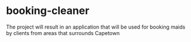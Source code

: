 # booking-cleaner
The project will result in an application that will be used for booking maids by clients from areas that surrounds Capetown
